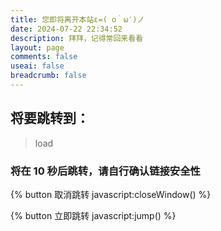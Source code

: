 ```yaml
---
title: 您即将离开本站ε=( o｀ω′)ノ
date: 2024-07-22 22:34:52
description: 拜拜，记得常回来看看
layout: page
comments: false
useai: false
breadcrumb: false
---
```


## 将要跳转到：

> <div class="jump-url" id="jump-url">load</div>





### 将在 <span id="countdown">10</span> 秒后跳转，请自行确认链接安全性

{% button 取消跳转 javascript:closeWindow() %}

{% button 立即跳转 javascript:jump() %}
<script src="/js/jump.js"></script>

